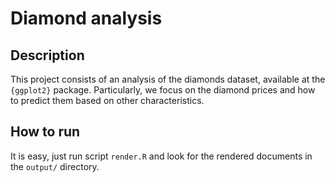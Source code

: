# Diamond analysis

## Description
This project consists of an analysis of the diamonds dataset, available at the `{ggplot2}` package. Particularly, we focus on the diamond prices and how to predict them based on other characteristics.

## How to run
It is easy, just run script `render.R` and look for the rendered documents in the `output/` directory.
